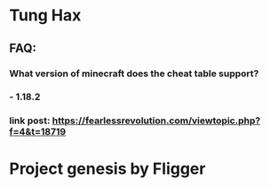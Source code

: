 # Tung Hax
## FAQ:
### What version of minecraft does the cheat table support?
### - 1.18.2

### link post: https://fearlessrevolution.com/viewtopic.php?f=4&t=18719

# Project genesis by Fligger
